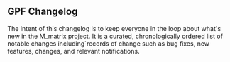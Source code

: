 ## GPF Changelog

The intent of this changelog is to keep everyone in the loop about
what's new in the M_matrix project. It is a curated, chronologically ordered
list of notable changes including`records of change such as bug fixes,
new features, changes, and relevant notifications.

<!-- ======================================================================== ->
---
**2021-04-19**  John S. Urban  <https://github.com/urbanjost>
### :green_circle: FIX:

Filenames greater than 32 characters in length were corrupted by data in the
input line due to only the first 32 characters being reset when the filename
was placed in the buffer (the previous value was left in the resulting buffer).
<!-- ======================================================================== ->
---
**2021-04-18**  John S. Urban  <https://github.com/urbanjost>
### :green_circle: ADD:

The "sh" command uses the environment variable SHELL to start a shell
from within the program. Note that in addition, a line beginning with a
single exclamation will cause the rest of the line to be passed to the
system as a command line.
<!-- ======================================================================== ->
---
**2021-04-17**  John S. Urban  <https://github.com/urbanjost>

### :green_circle: ADD:
initial commit

The "." command enters command recall/edit mode. Enter "?" at the prompt
after entering "." for help.
<!-- ======================================================================== ->
---
<!--
   - [ ] manpage
   - [ ] demo program
   - [ ] unit test
-->
